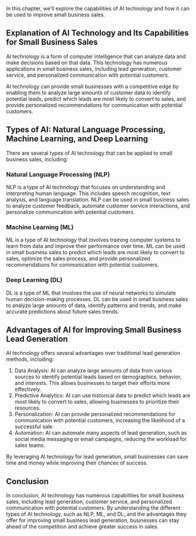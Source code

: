 
In this chapter, we'll explore the capabilities of AI technology and how it can be used to improve small business sales.

Explanation of AI Technology and Its Capabilities for Small Business Sales
--------------------------------------------------------------------------

AI technology is a form of computer intelligence that can analyze data and make decisions based on that data. This technology has numerous applications in small business sales, including lead generation, customer service, and personalized communication with potential customers.

AI technology can provide small businesses with a competitive edge by enabling them to analyze large amounts of customer data to identify potential leads, predict which leads are most likely to convert to sales, and provide personalized recommendations for communication with potential customers.

Types of AI: Natural Language Processing, Machine Learning, and Deep Learning
-----------------------------------------------------------------------------

There are several types of AI technology that can be applied to small business sales, including:

### Natural Language Processing (NLP)

NLP is a type of AI technology that focuses on understanding and interpreting human language. This includes speech recognition, text analysis, and language translation. NLP can be used in small business sales to analyze customer feedback, automate customer service interactions, and personalize communication with potential customers.

### Machine Learning (ML)

ML is a type of AI technology that involves training computer systems to learn from data and improve their performance over time. ML can be used in small business sales to predict which leads are most likely to convert to sales, optimize the sales process, and provide personalized recommendations for communication with potential customers.

### Deep Learning (DL)

DL is a type of ML that involves the use of neural networks to simulate human decision-making processes. DL can be used in small business sales to analyze large amounts of data, identify patterns and trends, and make accurate predictions about future sales trends.

Advantages of AI for Improving Small Business Lead Generation
-------------------------------------------------------------

AI technology offers several advantages over traditional lead generation methods, including:

1. Data Analysis: AI can analyze large amounts of data from various sources to identify potential leads based on demographics, behavior, and interests. This allows businesses to target their efforts more effectively.
2. Predictive Analytics: AI can use historical data to predict which leads are most likely to convert to sales, allowing businesses to prioritize their resources.
3. Personalization: AI can provide personalized recommendations for communication with potential customers, increasing the likelihood of a successful sale.
4. Automation: AI can automate many aspects of lead generation, such as social media messaging or email campaigns, reducing the workload for sales teams.

By leveraging AI technology for lead generation, small businesses can save time and money while improving their chances of success.

Conclusion
----------

In conclusion, AI technology has numerous capabilities for small business sales, including lead generation, customer service, and personalized communication with potential customers. By understanding the different types of AI technology, such as NLP, ML, and DL, and the advantages they offer for improving small business lead generation, businesses can stay ahead of the competition and achieve greater success in sales.

